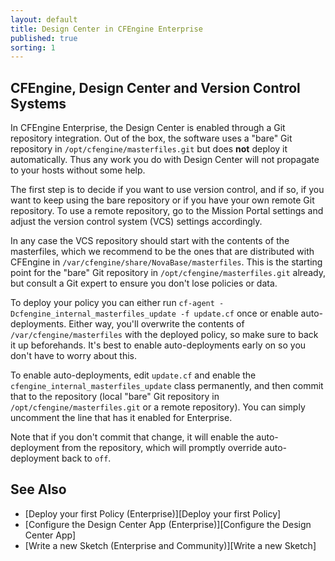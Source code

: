 ```yaml
---
layout: default
title: Design Center in CFEngine Enterprise 
published: true
sorting: 1
---
```


## CFEngine, Design Center and Version Control Systems ##

In CFEngine Enterprise, the Design Center is enabled through a Git
repository integration.  Out of the box, the software uses a "bare"
Git repository in `/opt/cfengine/masterfiles.git` but does **not**
deploy it automatically.  Thus any work you do with Design Center will
not propagate to your hosts without some help.

The first step is to decide if you want to use version control, and if
so, if you want to keep using the bare repository or if you have your
own remote Git repository.  To use a remote repository, go to the
Mission Portal settings and adjust the version control system (VCS)
settings accordingly.

In any case the VCS repository should start with the contents of the
masterfiles, which we recommend to be the ones that are distributed
with CFEngine in `/var/cfengine/share/NovaBase/masterfiles`.  This is
the starting point for the "bare" Git repository in
`/opt/cfengine/masterfiles.git` already, but consult a Git expert to
ensure you don't lose policies or data.

To deploy your policy you can either run `cf-agent
-Dcfengine_internal_masterfiles_update -f update.cf` once or enable
auto-deployments.  Either way, you'll overwrite the contents of
`/var/cfengine/masterfiles` with the deployed policy, so make sure to
back it up beforehands.  It's best to enable auto-deployments early
on so you don't have to worry about this.

To enable auto-deployments, edit `update.cf` and enable the
`cfengine_internal_masterfiles_update` class permanently, and then
commit that to the repository (local "bare" Git repository in
`/opt/cfengine/masterfiles.git` or a remote repository).  You can
simply uncomment the line that has it enabled for Enterprise.

Note that if you don't commit that change, it will enable the
auto-deployment from the repository, which will promptly override
auto-deployment back to `off`.

## See Also ##

* [Deploy your first Policy (Enterprise)][Deploy your first Policy]
* [Configure the Design Center App (Enterprise)][Configure the Design Center App]
* [Write a new Sketch (Enterprise and Community)][Write a new Sketch]